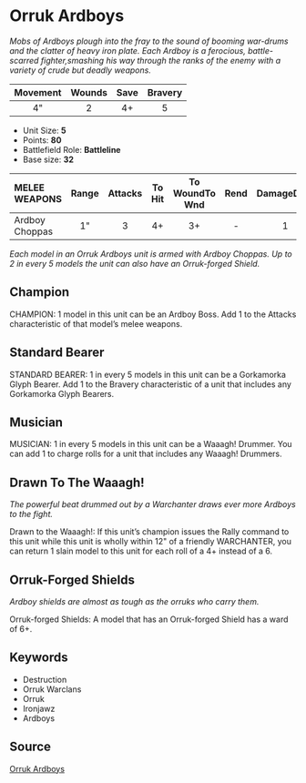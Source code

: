 # Orruk Ardboys

_Mobs of Ardboys plough into the fray to the sound of booming war-drums and the clatter of heavy iron plate. Each Ardboy is a ferocious, battle-scarred fighter,smashing his way through the ranks of the enemy with a variety of crude but deadly weapons._


| Movement | Wounds | Save | Bravery |
|:--------:|:------:|:----:|:-------:|
| 4" | 2 | 4+ | 5 |

* Unit Size: **5**
* Points: **80**
* Battlefield Role: **Battleline**
* Base size: **32**

| MELEE WEAPONS | Range | Attacks | To Hit | To WoundTo Wnd | Rend | DamageDmg |
|:---|:--:|:--:|:--:|:--:|:--:|:--:|
| Ardboy Choppas | 1" | 3 | 4+ | 3+ | - | 1 |


_Each model in an Orruk Ardboys unit is armed with Ardboy Choppas. Up to 2 in every 5 models the unit can also have an Orruk-forged Shield._

## Champion

CHAMPION: 1 model in this unit can be an Ardboy Boss. Add 1 to the Attacks characteristic of that model’s melee weapons.

## Standard Bearer

STANDARD BEARER: 1 in every 5 models in this unit can be a Gorkamorka Glyph Bearer. Add 1 to the Bravery characteristic of a unit that includes any Gorkamorka Glyph Bearers.

## Musician

MUSICIAN: 1 in every 5 models in this unit can be a Waaagh! Drummer. You can add 1 to charge rolls for a unit that includes any Waaagh! Drummers.

## Drawn To The Waaagh!

_The powerful beat drummed out by a Warchanter draws ever more Ardboys to the fight._

Drawn to the Waaagh!: If this unit’s champion issues the Rally command to this unit while this unit is wholly within 12" of a friendly WARCHANTER, you can return 1 slain model to this unit for each roll of a 4+ instead of a 6.

## Orruk-Forged Shields

_Ardboy shields are almost as tough as the orruks who carry them._

Orruk-forged Shields: A model that has an Orruk-forged Shield has a ward of 6+.

## Keywords

* Destruction
* Orruk Warclans
* Orruk
* Ironjawz
* Ardboys


## Source

[Orruk Ardboys](https://wahapedia.ru/aos3/factions/orruk-warclans/Orruk-Ardboys)
